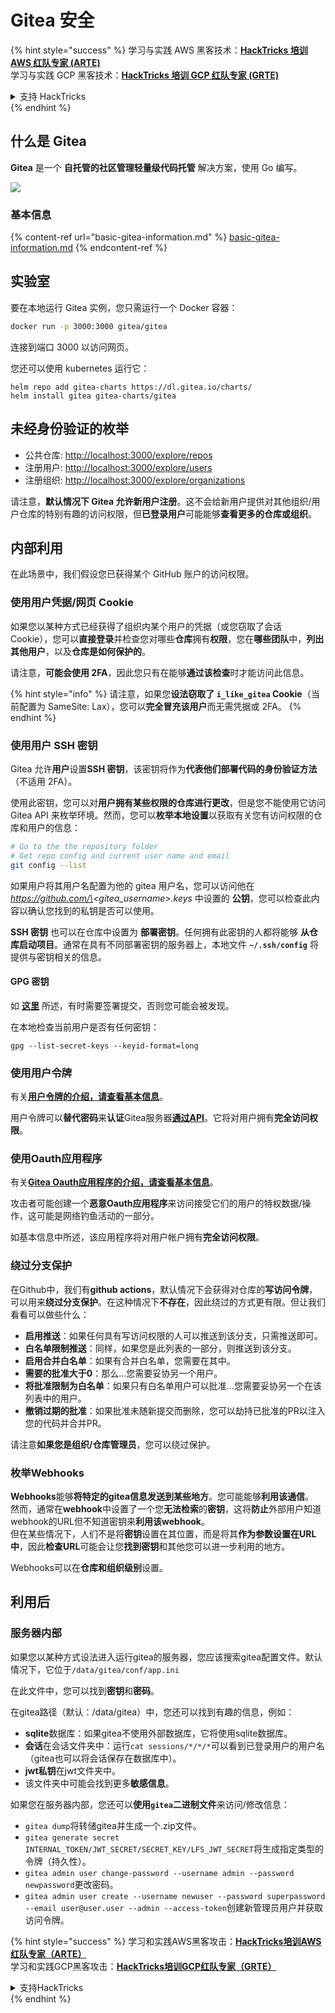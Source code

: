 # Gitea 安全

{% hint style="success" %}
学习与实践 AWS 黑客技术：<img src="../../.gitbook/assets/image (1).png" alt="" data-size="line">[**HackTricks 培训 AWS 红队专家 (ARTE)**](https://training.hacktricks.xyz/courses/arte)<img src="../../.gitbook/assets/image (1).png" alt="" data-size="line">\
学习与实践 GCP 黑客技术：<img src="../../.gitbook/assets/image (2).png" alt="" data-size="line">[**HackTricks 培训 GCP 红队专家 (GRTE)**<img src="../../.gitbook/assets/image (2).png" alt="" data-size="line">](https://training.hacktricks.xyz/courses/grte)

<details>

<summary>支持 HackTricks</summary>

* 查看 [**订阅计划**](https://github.com/sponsors/carlospolop)!
* **加入** 💬 [**Discord 群组**](https://discord.gg/hRep4RUj7f) 或 [**Telegram 群组**](https://t.me/peass) 或 **关注** 我们的 **Twitter** 🐦 [**@hacktricks\_live**](https://twitter.com/hacktricks\_live)**.**
* **通过向** [**HackTricks**](https://github.com/carlospolop/hacktricks) 和 [**HackTricks Cloud**](https://github.com/carlospolop/hacktricks-cloud) GitHub 仓库提交 PR 分享黑客技巧。

</details>
{% endhint %}

## 什么是 Gitea

**Gitea** 是一个 **自托管的社区管理轻量级代码托管** 解决方案，使用 Go 编写。

![](<../../.gitbook/assets/image (160).png>)

### 基本信息

{% content-ref url="basic-gitea-information.md" %}
[basic-gitea-information.md](basic-gitea-information.md)
{% endcontent-ref %}

## 实验室

要在本地运行 Gitea 实例，您只需运行一个 Docker 容器：
```bash
docker run -p 3000:3000 gitea/gitea
```
连接到端口 3000 以访问网页。

您还可以使用 kubernetes 运行它：
```
helm repo add gitea-charts https://dl.gitea.io/charts/
helm install gitea gitea-charts/gitea
```
## 未经身份验证的枚举

* 公共仓库: [http://localhost:3000/explore/repos](http://localhost:3000/explore/repos)
* 注册用户: [http://localhost:3000/explore/users](http://localhost:3000/explore/users)
* 注册组织: [http://localhost:3000/explore/organizations](http://localhost:3000/explore/organizations)

请注意，**默认情况下 Gitea 允许新用户注册**。这不会给新用户提供对其他组织/用户仓库的特别有趣的访问权限，但**已登录用户**可能能够**查看更多的仓库或组织**。

## 内部利用

在此场景中，我们假设您已获得某个 GitHub 账户的访问权限。

### 使用用户凭据/网页 Cookie

如果您以某种方式已经获得了组织内某个用户的凭据（或您窃取了会话 Cookie），您可以**直接登录**并检查您对哪些**仓库**拥有**权限**，您在**哪些团队**中，**列出其他用户**，以及**仓库是如何保护的**。

请注意，**可能会使用 2FA**，因此您只有在能够**通过该检查**时才能访问此信息。

{% hint style="info" %}
请注意，如果您**设法窃取了 `i_like_gitea` Cookie**（当前配置为 SameSite: Lax），您可以**完全冒充该用户**而无需凭据或 2FA。
{% endhint %}

### 使用用户 SSH 密钥

Gitea 允许**用户**设置**SSH 密钥**，该密钥将作为**代表他们部署代码的身份验证方法**（不适用 2FA）。

使用此密钥，您可以对**用户拥有某些权限的仓库进行更改**，但是您不能使用它访问 Gitea API 来枚举环境。然而，您可以**枚举本地设置**以获取有关您有访问权限的仓库和用户的信息：
```bash
# Go to the the repository folder
# Get repo config and current user name and email
git config --list
```
如果用户将其用户名配置为他的 gitea 用户名，您可以访问他在 _https://github.com/\<gitea\_username>.keys_ 中设置的 **公钥**，您可以检查此内容以确认您找到的私钥是否可以使用。

**SSH 密钥** 也可以在仓库中设置为 **部署密钥**。任何拥有此密钥的人都将能够 **从仓库启动项目**。通常在具有不同部署密钥的服务器上，本地文件 **`~/.ssh/config`** 将提供与密钥相关的信息。

#### GPG 密钥

如 [**这里**](https://github.com/carlospolop/hacktricks-cloud/blob/master/pentesting-ci-cd/gitea-security/broken-reference/README.md) 所述，有时需要签署提交，否则您可能会被发现。

在本地检查当前用户是否有任何密钥：
```shell
gpg --list-secret-keys --keyid-format=long
```
### 使用用户令牌

有关[**用户令牌的介绍，请查看基本信息**](basic-gitea-information.md#personal-access-tokens)。

用户令牌可以**替代密码**来**认证**Gitea服务器[**通过API**](https://try.gitea.io/api/swagger#/)。它将对用户拥有**完全访问权限**。

### 使用Oauth应用程序

有关[**Gitea Oauth应用程序的介绍，请查看基本信息**](./#with-oauth-application)。

攻击者可能创建一个**恶意Oauth应用程序**来访问接受它们的用户的特权数据/操作，这可能是网络钓鱼活动的一部分。

如基本信息中所述，该应用程序将对用户帐户拥有**完全访问权限**。

### 绕过分支保护

在Github中，我们有**github actions**，默认情况下会获得对仓库的**写访问令牌**，可以用来**绕过分支保护**。在这种情况下**不存在**，因此绕过的方式更有限。但让我们看看可以做些什么：

* **启用推送**：如果任何具有写访问权限的人可以推送到该分支，只需推送即可。
* **白名单限制推送**：同样，如果您是此列表的一部分，则推送到该分支。
* **启用合并白名单**：如果有合并白名单，您需要在其中。
* **需要的批准大于0**：那么...您需要妥协另一个用户。
* **将批准限制为白名单**：如果只有白名单用户可以批准...您需要妥协另一个在该列表中的用户。
* **撤销过期的批准**：如果批准未随新提交而删除，您可以劫持已批准的PR以注入您的代码并合并PR。

请注意**如果您是组织/仓库管理员**，您可以绕过保护。

### 枚举Webhooks

**Webhooks**能够**将特定的gitea信息发送到某些地方**。您可能能够**利用该通信**。\
然而，通常在**webhook**中设置了一个您**无法检索**的**密钥**，这将**防止**外部用户知道webhook的URL但不知道密钥来**利用该webhook**。\
但在某些情况下，人们不是将**密钥**设置在其位置，而是将其**作为参数设置在URL中**，因此**检查URL**可能会让您**找到密钥**和其他您可以进一步利用的地方。

Webhooks可以在**仓库和组织级别**设置。

## 利用后

### 服务器内部

如果您以某种方式设法进入运行gitea的服务器，您应该搜索gitea配置文件。默认情况下，它位于`/data/gitea/conf/app.ini`

在此文件中，您可以找到**密钥**和**密码**。

在gitea路径（默认：/data/gitea）中，您还可以找到有趣的信息，例如：

* **sqlite**数据库：如果gitea不使用外部数据库，它将使用sqlite数据库。
* **会话**在会话文件夹中：运行`cat sessions/*/*/*`可以看到已登录用户的用户名（gitea也可以将会话保存在数据库中）。
* **jwt私钥**在jwt文件夹中。
* 该文件夹中可能会找到更多**敏感信息**。

如果您在服务器内部，您还可以**使用`gitea`二进制文件**来访问/修改信息：

* `gitea dump`将转储gitea并生成一个.zip文件。
* `gitea generate secret INTERNAL_TOKEN/JWT_SECRET/SECRET_KEY/LFS_JWT_SECRET`将生成指定类型的令牌（持久性）。
* `gitea admin user change-password --username admin --password newpassword`更改密码。
* `gitea admin user create --username newuser --password superpassword --email user@user.user --admin --access-token`创建新管理员用户并获取访问令牌。

{% hint style="success" %}
学习和实践AWS黑客攻击：<img src="../../.gitbook/assets/image (1).png" alt="" data-size="line">[**HackTricks培训AWS红队专家（ARTE）**](https://training.hacktricks.xyz/courses/arte)<img src="../../.gitbook/assets/image (1).png" alt="" data-size="line">\
学习和实践GCP黑客攻击：<img src="../../.gitbook/assets/image (2).png" alt="" data-size="line">[**HackTricks培训GCP红队专家（GRTE）**<img src="../../.gitbook/assets/image (2).png" alt="" data-size="line">](https://training.hacktricks.xyz/courses/grte)

<details>

<summary>支持HackTricks</summary>

* 查看[**订阅计划**](https://github.com/sponsors/carlospolop)!
* **加入** 💬 [**Discord小组**](https://discord.gg/hRep4RUj7f)或[**电报小组**](https://t.me/peass)或**关注**我们在**Twitter** 🐦 [**@hacktricks\_live**](https://twitter.com/hacktricks\_live)**.**
* **通过向** [**HackTricks**](https://github.com/carlospolop/hacktricks)和[**HackTricks Cloud**](https://github.com/carlospolop/hacktricks-cloud) github仓库提交PR来分享黑客技巧。

</details>
{% endhint %}

